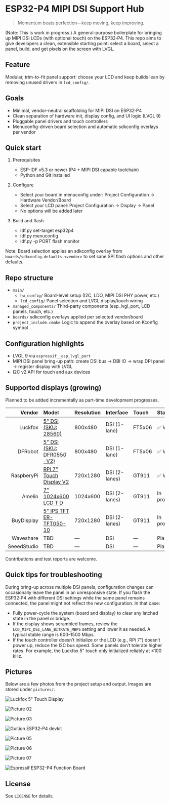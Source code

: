# ESP32-P4 MIPI DSI Support Hub

> Momentum beats perfection—keep moving, keep improving.

(Note: This is work in progress.)
A general-purpose boilerplate for bringing up MIPI DSI LCDs (with optional touch) on the ESP32‑P4. This repo aims to give developers a clean, extensible starting point: select a board, select a panel, build, and get pixels on the screen with LVGL.

## Feature

Modular, trim-to-fit panel support: choose your LCD and keep builds lean by removing unused drivers in `lcd_config/`.

## Goals

- Minimal, vendor-neutral scaffolding for MIPI DSI on ESP32‑P4
- Clean separation of hardware init, display config, and UI logic (LVGL 9)
- Pluggable panel drivers and touch controllers
- Menuconfig-driven board selection and automatic sdkconfig overlays per vendor

## Quick start

1. Prerequisites
    - ESP-IDF v5.3 or newer (P4 + MIPI DSI capable toolchain)
    - Python and Git installed

2. Configure
    - Select your board in menuconfig under: Project Configuration → Hardware Vendor/Board
    - Select your LCD panel: Project Configuration → Display → Panel
    - No options will be added later

3. Build and flash
    - idf.py set-target esp32p4
    - idf.py menuconfig
    - idf.py -p PORT flash monitor

Note: Board selection applies an sdkconfig overlay from `boards/sdkconfig.defaults.<vendor>` to set sane SPI flash options and other defaults.

## Repo structure

- `main/`
  - `hw_config/` Board-level setup (I2C, LDO, MIPI DSI PHY power, etc.)
  - `lcd_config/` Panel selection and LVGL display/touch wiring
- `managed_components/` Third-party components (esp_lvgl_port, LCD panels, touch, etc.)
- `boards/` sdkconfig overlays applied per selected vendor/board
- `project_include.cmake` Logic to append the overlay based on Kconfig symbol

## Configuration highlights

- LVGL 9 via `espressif__esp_lvgl_port`
- MIPI DSI panel bring-up path: create DSI bus → DBI IO → wrap DPI panel → register display with LVGL
- I2C v2 API for touch and aux devices

## Supported displays (growing)

Planned to be added incrementally as part-time development progresses.

| Vendor | Model | Resolution | Interface | Touch | Status |
|-------:|:------|:-----------|:----------|:------|:-------|
| Luckfox | [5" DSI (SKU: 28560)][id1] | 800x480 | DSI (1-lane) | FT5x06 | :white_check_mark: Works |
| DFRobot | [5" DSI (SKU: DFR0550-V2)][id2] | 800x480 | DSI (1-lane) | FT5x06 | :white_check_mark: Works |
| RaspberyPi | [RPi 7" Touch Display V2][id3] | 720x1280 | DSI (2-lanes) | GT911 | :white_check_mark: Works |
| Amelin | [7" 1024x600 LCD T D][id4] | 1024x600 | DSI (2-lanes) | GT911 | In progress |
| BuyDisplay | [5" IPS TFT ER-TFT050-10][id5] | 720x1280 | DSI (2-lanes) | GT911 | In progress |
| Waveshare | TBD | — | DSI | — | Planned |
| SeeedStudio | TBD | — | DSI | — | Planned |

Contributions and test reports are welcome.

[id1]: https://www.luckfox.com/Displays/EN-5inch-DSI-Touchscreen
[id2]: https://www.dfrobot.com/product-2791.html
[id3]: https://www.raspberrypi.com/products/touch-display-2/
[id4]: https://www.vip-lcd.com/7-Inch-LCD-Touch-Display-Screen-1024-600-LVDS-Interface-with-Touch-Panel-7-0-Inch-Lcd-Module-pd591986658.html
[id5]: https://www.buydisplay.com/5-inch-720x1280-ips-tft-lcd-display-mipi-interface-ili9881-controller

## Quick tips for troubleshooting

During bring-up across multiple DSI panels, configuration changes can occasionally leave the panel in an unresponsive state. If you flash the ESP32‑P4 with different DSI settings while the same panel remains connected, the panel might not reflect the new configuration. In that case:

- Fully power-cycle the system (board and display) to clear any latched state in the panel or bridge.
- If the display shows scrambled frames, review the `LCD_MIPI_DSI_LANE_BITRATE_MBPS` setting and lower it as needed. A typical stable range is 600–1500 Mbps.
- If the touch controller doesn’t initialize or the LCD (e.g., RPi 7") doesn’t power up, reduce the I2C bus speed. Some panels don’t tolerate higher rates. For example, the Luckfox 5" touch only initialized reliably at ≤100 kHz.

## Pictures

Below are a few photos from the project setup and output. Images are stored under `pictures/`.

![Luckfox 5" Touch Display](pictures/01.jpg)

![Picture 02](pictures/02.jpg)

![Picture 03](pictures/03.jpg)

![Guition ESP32-P4 devkit](pictures/04.jpg)

![Picture 05](pictures/05.jpg)

![Picture 06](pictures/06.jpg)

![Picture 07](pictures/07.jpg)

![Espressif ESP32-P4 Function Board](pictures/08.jpg)

## License

See `LICENSE` for details.
